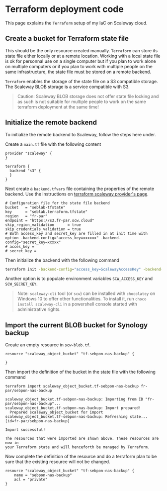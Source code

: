 # Terraform deployment code

This page explains the `Terraform` setup of my IaC on Scaleway cloud.

## Create a bucket for Terraform state file

This should be the only resource created manually. `Terraform` can store its state file either locally or at a remote location. Working with a local state file is ok for personnal use on a single computer but if you plan to work alone on multiple computers or if you plan to work with multiple people on the same infrastructure, the state file must be stored on a remote backend.

`Terraform` enables the storage of the state file on a S3 compatible storage. The Scaleway BLOB storage is a service compatible with S3.

> Caution: Scaleway BLOB storage does not offer state file locking and as such is not suitable for multiple people to work on the same terraform deployment at the same time!

## Initialize the remote backend

To initialize the remote backend to Scaleway, follow the steps here under.

Create a `main.tf` file with the following content

```hcl
provider "scaleway" {
}

terraform {
  backend "s3" {
  }
}
```

Next create a `backend.tfvars` file containing the properties of the remote backend. Use the instructions on [terraform scaleway provider's page](https://www.terraform.io/docs/providers/scaleway/index.html).

```hcl
# Configuration file for the state file backend
bucket   = "seblab-tfstate"
key      = "seblab.terraform.tfstate"
region   = "fr-par"
endpoint = "https://s3.fr-par.scw.cloud"
skip_region_validation      = true
skip_credentials_validation = true
# Both access_key and secret_key are filled in at init time with option -backend-config="access_key=xxxxxx" -backend-config="secret_key=xxxxx"
# acces_key =
# secret_key =
```

Then initialize the backend with the following command

```bash
terraform init -backend-config="access_key=ScalewayAccessKey" -backend-config="secret_key=ScalewaySecretKey" -backend-config=backend.tfvars
```

Another option is to populate environment variables `SCW_ACCESS_KEY` and `SCW_SECRET_KEY`.

> Note: `scaleway-cli` tool (or `scw`) can be installed with `chocolatey` on Windows 10 to offer other functionalities. To install it, run `choco install scaleway-cli` in a powershell console started with administrative rights.

## Import the current BLOB bucket for Synology backup

Create an empty resource in `scw-blob.tf`.

```hcl
resource "scaleway_object_bucket" "tf-sebpon-nas-backup" {

}
```

Then import the definition of the bucket in the state file with the following command

```hcl
terraform import scaleway_object_bucket.tf-sebpon-nas-backup fr-par/sebpon-nas-backup

scaleway_object_bucket.tf-sebpon-nas-backup: Importing from ID "fr-par/sebpon-nas-backup"...
scaleway_object_bucket.tf-sebpon-nas-backup: Import prepared!
  Prepared scaleway_object_bucket for import
scaleway_object_bucket.tf-sebpon-nas-backup: Refreshing state... [id=fr-par/sebpon-nas-backup]

Import successful!

The resources that were imported are shown above. These resources are now in
your Terraform state and will henceforth be managed by Terraform.
```

Now complete the definition of the resource and do a terraform plan to be sure that the existing resource will not be changed.

```hcl
resource "scaleway_object_bucket" "tf-sebpon-nas-backup" {
    name = "sebpon-nas-backup"
    acl = "private"
}
```
